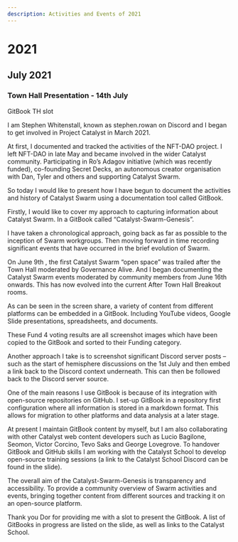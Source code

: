 ```yaml
---
description: Activities and Events of 2021
---
```


# 2021

## July 2021

### Town Hall Presentation - 14th July

GitBook TH slot

I am Stephen Whitenstall, known as stephen.rowan on Discord and I began to get involved in Project Catalyst in March 2021.

At first, I documented and tracked the activities of the NFT-DAO project. I left NFT-DAO in late May and became involved in the wider Catalyst community. Participating in Ro’s Adagov initiative \(which was recently funded\), co-founding Secret Decks, an autonomous creator organisation with Dan, Tyler and others and supporting Catalyst Swarm.

So today I would like to present how I have begun to document the activities and history of Catalyst Swarm using a documentation tool called GitBook.

Firstly, I would like to cover my approach to capturing information about Catalyst Swarm. In a GitBook called “Catalyst-Swarm-Genesis”.

I have taken a chronological approach, going back as far as possible to the inception of Swarm workgroups. Then moving forward in time recording significant events that have occurred in the brief evolution of Swarm.

On June 9th , the first Catalyst Swarm “open space” was trailed after the Town Hall moderated by Governance Alive. And I began documenting the Catalyst Swarm events moderated by community members from June 16th onwards. This has now evolved into the current After Town Hall Breakout rooms.

As can be seen in the screen share, a variety of content from different platforms can be embedded in a GitBook. Including YouTube videos, Google Slide presentations, spreadsheets, and documents.

These Fund 4 voting results are all screenshot images which have been copied to the GitBook and sorted to their Funding category.

Another approach I take is to screenshot significant Discord server posts – such as the start of hemisphere discussions on the 1st July and then embed a link back to the Discord context underneath. This can then be followed back to the Discord server source.

One of the main reasons I use GitBook is because of its integration with open-source repositories on GitHub. I set-up GitBook in a repository first configuration where all information is stored in a markdown format. This allows for migration to other platforms and data analysis at a later stage.

At present I maintain GitBook content by myself, but I am also collaborating with other Catalyst web content developers such as Lucio Bagilone, Seomon, Victor Corcino, Tevo Saks and George Lovegrove. To handover GitBook and GitHub skills I am working with the Catalyst School to develop open-source training sessions \(a link to the Catalyst School Discord can be found in the slide\).

The overall aim of the Catalyst-Swarm-Genesis is transparency and accessibility. To provide a community overview of Swarm activities and events, bringing together content from different sources and tracking it on an open-source platform.

Thank you Dor for providing me with a slot to present the GitBook. A list of GitBooks in progress are listed on the slide, as well as links to the Catalyst School.

